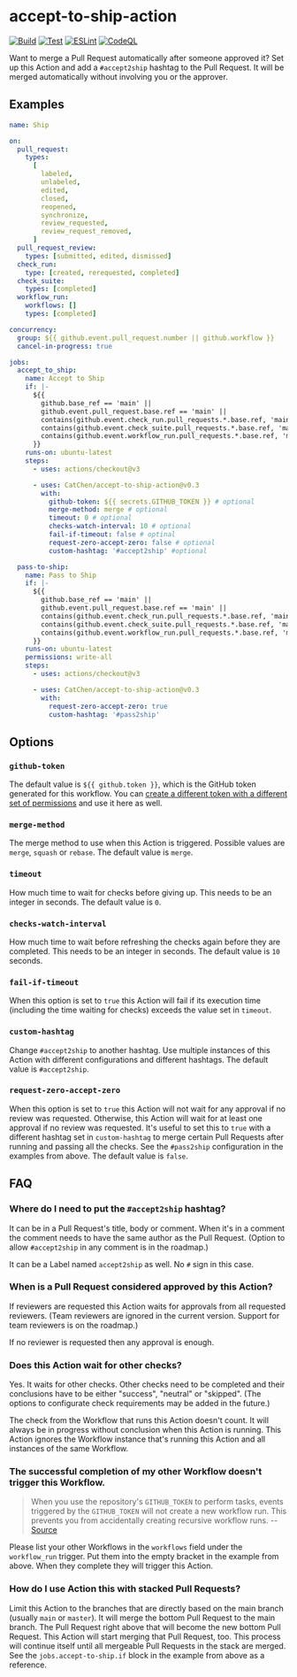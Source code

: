 # accept-to-ship-action

[![Build](https://github.com/CatChen/accept-to-ship-action/actions/workflows/build.yml/badge.svg?branch=main&event=push)](https://github.com/CatChen/accept-to-ship-action/actions/workflows/build.yml)
[![Test](https://github.com/CatChen/accept-to-ship-action/actions/workflows/test.yml/badge.svg?branch=main&event=push)](https://github.com/CatChen/accept-to-ship-action/actions/workflows/test.yml)
[![ESLint](https://github.com/CatChen/accept-to-ship-action/actions/workflows/eslint.yml/badge.svg?branch=main&event=push)](https://github.com/CatChen/accept-to-ship-action/actions/workflows/eslint.yml)
[![CodeQL](https://github.com/CatChen/accept-to-ship-action/actions/workflows/codeql.yml/badge.svg?branch=main&event=schedule)](https://github.com/CatChen/accept-to-ship-action/actions/workflows/codeql.yml)

Want to merge a Pull Request automatically after someone approved it? Set up this Action and add a `#accept2ship` hashtag to the Pull Request. It will be merged automatically without involving you or the approver.

## Examples

```yaml
name: Ship

on:
  pull_request:
    types:
      [
        labeled,
        unlabeled,
        edited,
        closed,
        reopened,
        synchronize,
        review_requested,
        review_request_removed,
      ]
  pull_request_review:
    types: [submitted, edited, dismissed]
  check_run:
    type: [created, rerequested, completed]
  check_suite:
    types: [completed]
  workflow_run:
    workflows: []
    types: [completed]

concurrency:
  group: ${{ github.event.pull_request.number || github.workflow }}
  cancel-in-progress: true

jobs:
  accept_to_ship:
    name: Accept to Ship
    if: |-
      ${{
        github.base_ref == 'main' ||
        github.event.pull_request.base.ref == 'main' ||
        contains(github.event.check_run.pull_requests.*.base.ref, 'main') ||
        contains(github.event.check_suite.pull_requests.*.base.ref, 'main') ||
        contains(github.event.workflow_run.pull_requests.*.base.ref, 'main')
      }}
    runs-on: ubuntu-latest
    steps:
      - uses: actions/checkout@v3

      - uses: CatChen/accept-to-ship-action@v0.3
        with:
          github-token: ${{ secrets.GITHUB_TOKEN }} # optional
          merge-method: merge # optional
          timeout: 0 # optional
          checks-watch-interval: 10 # optional
          fail-if-timeout: false # optinal
          request-zero-accept-zero: false # optional
          custom-hashtag: '#accept2ship' #optional

  pass-to-ship:
    name: Pass to Ship
    if: |-
      ${{
        github.base_ref == 'main' ||
        github.event.pull_request.base.ref == 'main' ||
        contains(github.event.check_run.pull_requests.*.base.ref, 'main') ||
        contains(github.event.check_suite.pull_requests.*.base.ref, 'main') ||
        contains(github.event.workflow_run.pull_requests.*.base.ref, 'main')
      }}
    runs-on: ubuntu-latest
    permissions: write-all
    steps:
      - uses: actions/checkout@v3

      - uses: CatChen/accept-to-ship-action@v0.3
        with:
          request-zero-accept-zero: true
          custom-hashtag: '#pass2ship'
```

## Options

### `github-token`

The default value is `${{ github.token }}`, which is the GitHub token generated for this workflow. You can [create a different token with a different set of permissions](https://docs.github.com/en/authentication/keeping-your-account-and-data-secure/creating-a-personal-access-token) and use it here as well.

### `merge-method`

The merge method to use when this Action is triggered. Possible values are `merge`, `squash` or `rebase`. The default value is `merge`.

### `timeout`

How much time to wait for checks before giving up. This needs to be an integer in seconds. The default value is `0`.

### `checks-watch-interval`

How much time to wait before refreshing the checks again before they are completed. This needs to be an integer in seconds. The default value is `10` seconds.

### `fail-if-timeout`

When this option is set to `true` this Action will fail if its execution time (including the time waiting for checks) exceeds the value set in `timeout`.

### `custom-hashtag`

Change `#accept2ship` to another hashtag. Use multiple instances of this Action with different configurations and different hashtags. The default value is `#accept2ship`.

### `request-zero-accept-zero`

When this option is set to `true` this Action will not wait for any approval if no review was requested. Otherwise, this Action will wait for at least one approval if no review was requested. It's useful to set this to `true` with a different hashtag set in `custom-hashtag` to merge certain Pull Requests after running and passing all the checks. See the `#pass2ship` configuration in the examples from above. The default value is `false`.

## FAQ

### Where do I need to put the `#accept2ship` hashtag?

It can be in a Pull Request's title, body or comment. When it's in a comment the comment needs to have the same author as the Pull Request. (Option to allow `#accept2ship` in any comment is in the roadmap.)

It can be a Label named `accept2ship` as well. No `#` sign in this case.

### When is a Pull Request considered approved by this Action?

If reviewers are requested this Action waits for approvals from all requested reviewers. (Team reviewers are ignored in the current version. Support for team reviewers is on the roadmap.)

If no reviewer is requested then any approval is enough.

### Does this Action wait for other checks?

Yes. It waits for other checks. Other checks need to be completed and their conclusions have to be either "success", "neutral" or "skipped". (The options to configurate check requirements may be added in the future.)

The check from the Workflow that runs this Action doesn't count. It will always be in progress without conclusion when this Action is running. This Action ignores the Workflow instance that's running this Action and all instances of the same Workflow.

### The successful completion of my other Workflow doesn't trigger this Workflow.

> When you use the repository's `GITHUB_TOKEN` to perform tasks, events triggered by the `GITHUB_TOKEN` will not create a new workflow run. This prevents you from accidentally creating recursive workflow runs. -- [Source](https://docs.github.com/en/actions/security-guides/automatic-token-authentication)

Please list your other Workflows in the `workflows` field under the `workflow_run` trigger. Put them into the empty bracket in the example from above. When they complete they will trigger this Action.

### How do I use Action this with stacked Pull Requests?

Limit this Action to the branches that are directly based on the main branch (usually `main` or `master`). It will merge the bottom Pull Request to the main branch. The Pull Request right above that will become the new bottom Pull Request. This Action will start merging that Pull Request, too. This process will continue itself until all mergeable Pull Requests in the stack are merged. See the `jobs.accept-to-ship.if` block in the example from above as a reference.
